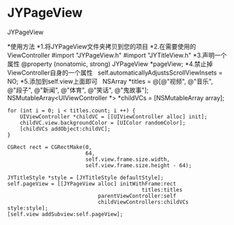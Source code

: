# JYPageView
JYPageView

*使用方法
*1.将JYPageView文件夹拷贝到您的项目
*2.在需要使用的ViewController 
     #import "JYPageView.h"
     #import "JYTitleView.h"
*3.声明一个属性
    @property (nonatomic, strong) JYPageView *pageView;
*4.禁止掉ViewController自身的一个属性
   self.automaticallyAdjustsScrollViewInsets = NO;
*5.添加到self.view上面即可
    NSArray *titles = @[@"视频", @"音乐", @"段子", @"新闻", @"体育", @"笑话", @"鬼故事"];
    NSMutableArray<UIViewController *> *childVCs = [NSMutableArray array];
    
    for (int i = 0; i < titles.count; i ++) {
        UIViewController *childVC = [[UIViewController alloc] init];
        childVC.view.backgroundColor = [UIColor randomColor];
        [childVCs addObject:childVC];
    }
    
    CGRect rect = CGRectMake(0,
                             64,
                             self.view.frame.size.width,
                             self.view.frame.size.height - 64);
    
    JYTitleStyle *style = [JYTitleStyle defaultStyle];
    self.pageView = [[JYPageView alloc] initWithFrame:rect
                                               titles:titles
                                 parentViewController:self
                                 childViewControllers:childVCs style:style];
    [self.view addSubview:self.pageView];

